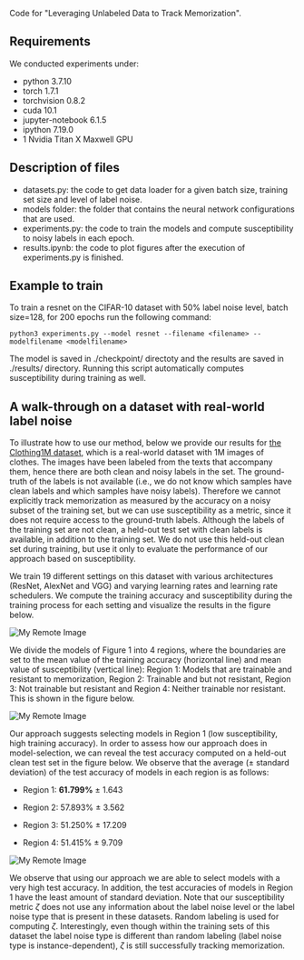 Code for "Leveraging Unlabeled Data to Track Memorization".

## Requirements
We conducted experiments under:
- python 3.7.10
- torch 1.7.1
- torchvision 0.8.2
- cuda 10.1
- jupyter-notebook 6.1.5
- ipython 7.19.0
- 1 Nvidia Titan X Maxwell GPU

## Description of files
* datasets.py: the code to get data loader for a given batch size, training set size and level of label noise.
* models folder: the folder that contains the neural network configurations that are used.
* experiments.py: the code to train the models and compute susceptibility to noisy labels in each epoch.
* results.ipynb: the code to plot figures after the execution of experiments.py is finished.

## Example to train
To train a resnet on the CIFAR-10 dataset with 50% label noise level, batch size=128, for 200 epochs run the following command:

```
python3 experiments.py --model resnet --filename <filename> --modelfilename <modelfilename>
```
The model is saved in ./checkpoint/ directoty and the results are saved in ./results/ directory. Running this script automatically computes susceptibility during training as well.

## A walk-through on a dataset with real-world label noise
To illustrate how to use our method, below we provide our results for [the Clothing1M dataset](https://openaccess.thecvf.com/content_cvpr_2015/papers/Xiao_Learning_From_Massive_2015_CVPR_paper.pdf), which is a real-world dataset with 1M images of clothes. The images have been labeled from the texts that accompany them, hence there are both clean and noisy labels in the set. The ground-truth of the labels is not available (i.e., we do not know which samples have clean labels and which samples have noisy labels). Therefore we cannot explicitly track memorization as measured by the accuracy on a noisy subset of the training set, but we can use susceptibility as a metric, since it does not require access to the ground-truth labels. Although the labels of the training set are not clean, a held-out test set with clean labels is available, in addition to the training set. We do not use this held-out clean set during training, but use it only to evaluate the performance of our approach based on susceptibility.

We train 19 different settings on this dataset with various architectures (ResNet, AlexNet and VGG) and varying learning rates and learning rate schedulers. We compute the training accuracy and susceptibility during the training process for each setting and visualize the results in the figure below.

![My Remote Image](https://i.postimg.cc/dtgthqKt/clothing1m-fig1.png)

We divide the models of Figure 1 into 4 regions, where the boundaries are set to the mean value of the training accuracy (horizontal line) and mean value of susceptibility (vertical line): Region 1: Models that are trainable and resistant to memorization, Region 2: Trainable and but not resistant, Region 3: Not trainable but resistant and Region 4: Neither trainable nor resistant. This is shown in the figure below.

![My Remote Image](https://i.postimg.cc/CxjYdkNm/clothing1m-fig2.png)


Our approach suggests selecting models in Region 1 (low susceptibility, high training accuracy). 
In order to assess how our approach does in model-selection, we can reveal the test accuracy computed on a held-out clean test set in the figure below. We observe that the average (± standard deviation) of the test accuracy of models in each region is as follows:

- Region 1: **61.799%** &#177; 1.643

- Region 2: 57.893% &#177; 3.562

- Region 3: 51.250% &#177; 17.209

- Region 4: 51.415% &#177; 9.709

![My Remote Image](https://i.postimg.cc/HLYGxKjk/clothing1m-fig3.png)


We observe that using our approach we are able to select models with a very high test accuracy. In addition, the test accuracies of models in Region 1 have the least amount of standard deviation. Note that our susceptibility metric $\zeta$ does not use any information about the label noise level or the label noise type that is present in these datasets. Random labeling is used for computing $\zeta$. Interestingly, even though within the training sets of this dataset the label noise type is different than random labeling (label noise type is instance-dependent), $\zeta$ is still successfully tracking memorization. 


[//]: # "## Access to the paper"

[//]: # "You can find the full version of the paper (including appendices) at ."

[//]: # "## Citation"

[//]: # "To cite our work please use:"

[//]: # "```"

[//]: # "```"

